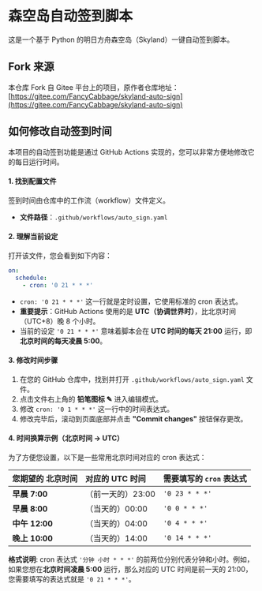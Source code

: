 # 森空岛自动签到脚本

这是一个基于 Python 的明日方舟森空岛（Skyland）一键自动签到脚本。

## Fork 来源

本仓库 Fork 自 Gitee 平台上的项目，原作者仓库地址：
[https://gitee.com/FancyCabbage/skyland-auto-sign](https://gitee.com/FancyCabbage/skyland-auto-sign)

## 如何修改自动签到时间

本项目的自动签到功能是通过 GitHub Actions 实现的，您可以非常方便地修改它的每日运行时间。

#### 1\. 找到配置文件

签到时间由仓库中的工作流（workflow）文件定义。

  * **文件路径**：`.github/workflows/auto_sign.yaml`

#### 2\. 理解当前设定

打开该文件，您会看到如下内容：

```yaml
on:
  schedule:
    - cron: '0 21 * * *'
```

  * `cron: '0 21 * * *'` 这一行就是定时设置，它使用标准的 cron 表达式。
  * **重要提示**：GitHub Actions 使用的是 **UTC（协调世界时）**，比北京时间（UTC+8）晚 8 个小时。
  * 当前的设定 `'0 21 * * *'` 意味着脚本会在 **UTC 时间的每天 21:00** 运行，即**北京时间的每天凌晨 5:00**。

#### 3\. 修改时间步骤

1.  在您的 GitHub 仓库中，找到并打开 `.github/workflows/auto_sign.yaml` 文件。
2.  点击文件右上角的 **铅笔图标 ✎** 进入编辑模式。
3.  修改 `cron: '0 1 * * *'` 这一行中的时间表达式。
4.  修改完毕后，滚动到页面底部并点击 **"Commit changes"** 按钮保存更改。

#### 4\. 时间换算示例（北京时间 → UTC）

为了方便您设置，以下是一些常用北京时间对应的 cron 表达式：

| 您期望的 **北京时间** | 对应的 **UTC 时间** | 需要填写的 `cron` 表达式 |
| :--- | :--- | :--- |
| **早晨 7:00** | （前一天的）23:00 | `'0 23 * * *'` |
| **早晨 8:00** | （当天的）00:00 | `'0 0 * * *'` |
| **中午 12:00**| （当天的）04:00 | `'0 4 * * *'` |
| **晚上 10:00**| （当天的）14:00 | `'0 14 * * *'` |

**格式说明**: cron 表达式 `'分钟 小时 * * *'` 的前两位分别代表分钟和小时。例如，如果您想在**北京时间凌晨 5:00** 运行，那么对应的 UTC 时间是前一天的 21:00，您需要填写的表达式就是 `'0 21 * * *'`。
